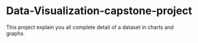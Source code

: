 # Data-Visualization-capstone-project
This project explain you all complete detail of a dataset in charts and graphs.
